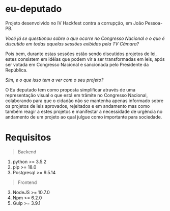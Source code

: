 # eu-deputado
Projeto desenvolvido no IV Hackfest contra a corrupção, em João Pessoa-PB.

*Você já se questionou sobre o que ocorre no Congresso Nacional e o que é discutido em todas aquelas sessões exibidas pela TV Câmara?*

Pois bem, durante estas sessões estão sendo discutidos projetos de lei, estes consistem em idéias que podem vir a ser transformadas em leis, após ser votada em Congresso Nacional e sancionada pelo Presidente da República. 

*Sim, e o que isso tem a ver com o seu projeto?*

O Eu deputado tem como proposta simplificar através de uma representação visual o que está em trâmite no Congresso Nacional, colaborando para que o cidadão não se mantenha apenas informado sobre os projetos de leis aprovados, rejeitados e em andamento mas como também reagir a estes projetos e manifestar a necessidade de urgência no andamento de um projeto ao qual julgue como importante para sociedade.

# Requisitos

>Backend

1. python >= 3.5.2
2. pip >= 18.0
3. Postgresql >= 9.5.14

>Frontend

3. NodeJS >= 10.7.0
4. Npm >= 6.2.0
5. Gulp >= 3.9.1
